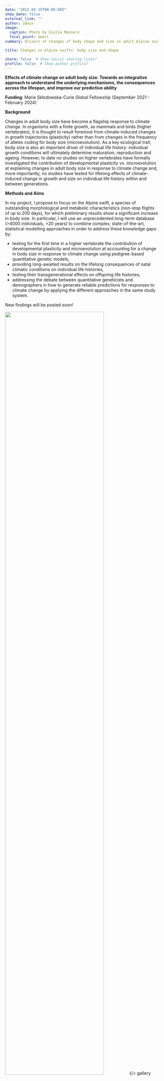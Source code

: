 ```yaml
---
date: "2022-03-15T00:00:00Z"
show_date: false
external_link: ""
author: admin
image: 
  caption: Photo by Giulia Masoero
  focal_point: Smart
summary: Drivers of changes of body shape and size in adult Alpine swifts, is there an effect of climate change? Towards an integrative approach to understand the underlying mechanisms, the consequences across the lifespan, and improve our predictive ability.

title: Changes in Alpine swifts' body size and shape

share: false  # Show social sharing links?
profile: false  # Show author profile?
---
```

 



__Effects of climate change on adult body size: Towards an integrative approach to understand the underlying mechanisms, the consequences across the lifespan, and improve our predictive ability__

__Funding__: Marie Skłodowska-Curie Global Fellowship  (September 2021 - February 2024)

__Background__

Changes in adult body size have become a flagship response to climate change. In organisms with a finite growth, as mammals and birds (higher vertebrates), it is thought to result foremost from climate-induced changes in growth trajectories (plasticity) rather than from changes in the frequency of alleles coding for body size (microevolution). As a key ecological trait, body size is also an important driver of individual life history: individual growth conditions will ultimately determine maturation, reproduction and ageing. However, to date no studies on higher vertebrates have formally investigated the contribution of developmental plasticity vs. microevolution at explaining changes in adult body size in response to climate change and, more importantly, no studies have tested for lifelong effects of climate-induced change in growth and size on individual life history within and between generations. 


__Methods and Aims__

In my project, I propose to focus on the Alpine swift, a species of outstanding morphological and metabolic characteristics (non-stop flights of up to 200 days), for which preliminary results show a significant increase in body size. In particular, I will use an unprecedented long-term database (>4000 individuals, >20 years) to combine complex, state-of-the-art, statistical modelling approaches in order to address these knowledge gaps by:
- testing for the first time in a higher vertebrate the contribution of developmental plasticity and microevolution at accounting for a change in body size in response to climate change using pedigree-based quantitative genetic models;
- providing long-awaited results on the lifelong consequences of natal climatic conditions on individual life histories,
- testing their transgenerational effects on offspring life histories;
- addressing the debate between quantitative geneticists and demographers in how to generate reliable predictions for responses to climate change by applying the different approaches in the same study system.

New findings will be posted soon!

<img src="/project/projects_files/2021-06-28 10.56.58.jpg" alt="" width="80%"/>
{{< gallery album="swifts" >}}



